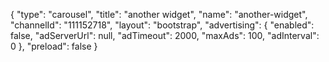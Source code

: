 {
    "type": "carousel",
    "title": "another widget",
    "name": "another-widget",
    "channelId": "111152718",
    "layout": "bootstrap",
    "advertising": {
        "enabled": false,
        "adServerUrl": null,
        "adTimeout": 2000,
        "maxAds": 100,
        "adInterval": 0
    },
    "preload": false
}
